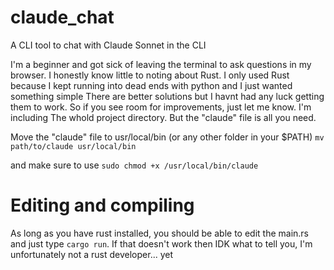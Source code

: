 # claude_chat
A CLI tool to chat with Claude Sonnet in the CLI

I'm a beginner and got sick of leaving the terminal to ask questions in my browser.  I honestly know little to noting about Rust. I only used Rust because I kept running into dead ends with python and I just wanted something simple  There are better solutions but I havnt had any luck getting them to work.  So if you see room for improvements, just let me know.  I'm including The whold project directory.  But the "claude" file is all you need.  

Move the "claude" file to usr/local/bin (or any other folder in your $PATH)
```mv path/to/claude usr/local/bin```

and make sure to use
```sudo chmod +x /usr/local/bin/claude```

# Editing and compiling
As long as you have rust installed, you should be able to edit the main.rs and just type ```cargo run```. If that doesn't work then IDK what to tell you, I'm unfortunately not a rust developer... yet  
